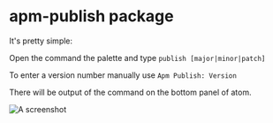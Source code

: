 # apm-publish package

It's pretty simple:

Open the command the palette and type `publish [major|minor|patch]`

To enter a version number manually use `Apm Publish: Version`

There will be output of the command on the bottom panel of atom.

![A screenshot](https://camo.githubusercontent.com/a7f6d5afe94768ecb68bc4eb46f99c735d08d3b3/687474703a2f2f64617665616c6765722e636f6d2f696d616765732f61706d2d7075626c6973682d73637265656e73686f742e706e67)
